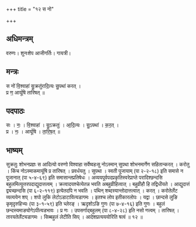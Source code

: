 +++
title = "१२ स नो"

+++
## अधिमन्त्रम्
वरुणः। शुनःशेप आजीगर्तिः। गायत्री।

## मन्त्रः
स नो॑ वि॒श्वाहा॑ सु॒क्रतु॑रादि॒त्यः सु॒पथा॑ करत् ।  
प्र ण॒ आयूं॑षि तारिषत् ॥

## पदपाठः
सः । नः॒ । वि॒श्वाहा॑ । सु॒ऽक्रतुः॑ । आ॒दि॒त्यः । सु॒ऽपथा॑ । क॒र॒त् ।  
प्र । नः॒ । आयूं॑षि । ता॒रि॒ष॒त् ॥

## भाष्यम्
सुक्रतुः शोभनप्रज्ञः स आदित्यो वरुणो विश्वाहा सर्वेष्वहःसु नोऽस्मान् सुपथा शोभनमार्गेण सहितान्करत् । करोतु । किंच नोऽस्माकमायूंषि प्र तारिषत् । प्रवर्धयतु । सुपथा । स्वती पूजायाम् (पा २-२-१८) इति समासे न पूजानात् (पा ५-४-६९) इति समासान्तप्रतिषेधः । अव्ययपूर्वपदप्रकृतिस्वरेप्राप्ते परादिश्छन्दसि बहुलमित्युत्तरपदाद्युदात्तत्वम् । क्रत्वादयश्चेत्येतन्न भवति अबहुव्रीहित्वात् । बहुव्रीहौ हि तद्विधीयते । आद्युदात्तं द्व्यच्छन्दसि (पा ६-२-११९) इत्येतदपि न भवति । पथिन् शब्दस्यान्तोदात्तत्वात् । करत् । करोतेर्लेट व्यत्ययेन शप् । शपो लुकि लेटोऽडाटावित्यडागमः । इतश्च लोप इतीकारलोपः । यद्वा । छान्दसे लुङि कृमृदृरुहिभ्यः (पा ३-१-५९) इति च्लेरङ् । ऋदृशोऽङि गुणः (पा ७-४-१६) इति गुणः । बहुलं छन्दस्यमाङ्योगेऽपीत्यडभावः । प्र णः । उपसर्गाद्बहुलम् (पा ८-४-२८) इति नसो णत्वम् । तारिषत् । तारयतेर्लेट्यडागमः । सिब्बहुलं लेटीति सिप् । आदेशप्रत्यययोरिति षत्वं ॥ १२ ॥